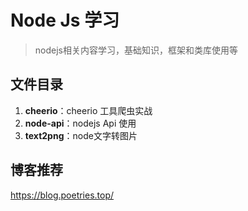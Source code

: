 # Node Js 学习

> nodejs相关内容学习，基础知识，框架和类库使用等

## 文件目录

1. **cheerio**：cheerio 工具爬虫实战
2. **node-api**：nodejs Api 使用
3. **text2png**：node文字转图片

## 博客推荐

 <https://blog.poetries.top/>

